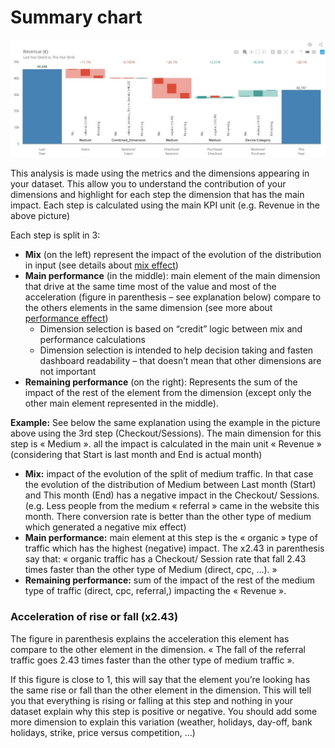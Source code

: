 # Summary chart

![summary_chart](images/CompareSummaryWaterfall-1024x383.jpg)

This analysis is made using the metrics and the dimensions appearing in your dataset. This allow you to understand the contribution of your dimensions and highlight for each step the dimension that has the main impact. Each step is calculated using the main KPI unit (e.g. Revenue in the above picture)

Each step is split in 3:

* **Mix** (on the left) represent the impact of the evolution of the distribution in input (see details about [mix effect](compare/web_application/dashboard/mix_effect.md))
* **Main performance** (in the middle): main element of the main dimension that drive at the same time most of the value and most of the acceleration (figure in parenthesis – see explanation below) compare to the others elements in the same dimension  (see more about [performance effect](compare/web_application/dashboard/performance_effect.md))
    * Dimension selection is based on “credit” logic between mix and performance calculations
    * Dimension selection is intended to help decision taking and fasten dashboard readability – that doesn’t mean that other dimensions are not important
* **Remaining performance** (on the right): Represents the sum of the impact of the rest of the element from the dimension (except only the other main element represented in the middle).


**Example:** See below the same explanation using the example in the picture above using the 3rd step (Checkout/Sessions). The main dimension for this step is « Medium ». all the impact is calculated in the main unit « Revenue » (considering that Start is last month and End is actual month)

* **Mix:** impact of the evolution of the split of medium traffic. In that case the evolution of the distribution of Medium between Last month (Start) and This month (End) has a negative impact in the Checkout/ Sessions. (e.g. Less people from the medium « referral » came in the website this month. There conversion rate is better than the other type of medium which generated a negative mix effect)
* **Main performance:** main element at this step is the « organic » type of traffic which has the highest (negative) impact. The x2.43 in parenthesis say that: « organic traffic has a Checkout/ Session rate that fall 2.43 times faster than the other type of Medium (direct, cpc, …). »
* **Remaining performance:** sum of the impact of the rest of the medium type of traffic (direct, cpc, referral,) impacting the « Revenue ».


### Acceleration of rise or fall (x2.43)

The figure in parenthesis explains the acceleration this element has compare to the other element in the dimension. « The fall of the referral traffic goes 2.43 times faster than the other type of medium traffic ».

If this figure is close to 1, this will say that the element you’re looking has the same rise or fall than the other element in the dimension. This will tell you that everything is rising or falling at this step and nothing in your dataset explain why this step is positive or negative. You should add some more dimension to explain this variation (weather, holidays, day-off, bank holidays, strike, price versus competition, …)
